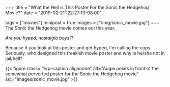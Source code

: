 +++
title = "What the Hell is This Poster For the Sonic the Hedgehog Movie?"
date = "2019-02-21T22:27:13-08:00"

tags = ["movies"]
minipost = true
images = ["/img/sonic_movie.jpg"]
+++
The Sonic the Hedgehog movie comes out this year. 

*Are you hyped, nostalgia boys?!* 

Because if you look at this poster and get hyped, I'm calling the cops. Seriously, who designed this freakish movie poster and why is he/she not in jail/hell?

{{< figure class= "wp-caption alignnone" alt="Augie poses in front of the somewhat perverted poster for the Sonic the Hedgehog movie" src="images/sonic_movie.jpg" >}}
